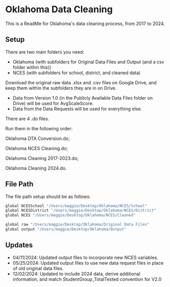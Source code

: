 
# Oklahoma Data Cleaning
This is a ReadMe for Oklahoma's data cleaning process, from 2017 to 2024.

## Setup

There are two main folders you need: 
- Oklahoma (with subfolders for Original Data Files and Output (and a csv folder within this))
- NCES (with subfolders for school, district, and cleaned data)

Download the original raw data .xlsx and .csv files on Google Drive, and keep them within the subfolders they are in on Drive.

- Data from Version 1.0 (in the Publicly Available Data Files folder on Drive) will be used for AvgScaleScore.
- Data from the Data Requests will be used for everything else.

There are 4 .do files. 

Run them in the following order:

Oklahoma DTA Conversion.do; 

Oklahoma NCES Cleaning.do; 

Oklahoma Cleaning 2017-2023.do;

Oklahoma Cleaning 2024.do.
    
## File Path

The file path setup should be as follows: 

```bash
global NCESSchool "/Users/maggie/Desktop/Oklahoma/NCES/School"
global NCESDistrict "/Users/maggie/Desktop/Oklahoma/NCES/District"
global NCES "/Users/maggie/Desktop/Oklahoma/NCES/Cleaned"

global raw "/Users/maggie/Desktop/Oklahoma/Original Data Files"
global output "/Users/maggie/Desktop/Oklahoma/Output"
```

## Updates

- 04/11/2024: Updated output files to incorporate new NCES variables.
- 05/25/2024: Updated output files to use new data request files in place of old original data files.
- 12/02/2024: Updated to include 2024 data, derive additional information, and match StudentGroup_TotalTested
  convention for V2.0
